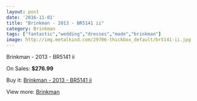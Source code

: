 ```yaml
---
layout: post
date: '2016-11-01'
title: "Brinkman - 2013 - BR5141 ii"
category: Brinkman
tags: ["fantastic","wedding","dresses","made","brinkman"]
image: http://img.metalkind.com/29706-thickbox_default/br5141-ii.jpg
---
```

Brinkman - 2013 - BR5141 ii

On Sales: **$276.99**
<a href="https://www.metalkind.com/en/brinkman/880-br5141-ii.html"><amp-img layout="responsive" width="600" height="600" src="//img.metalkind.com/29706-thickbox_default/br5141-ii.jpg" alt="Brinkman - 2013 - BR5141 ii 0" /></a>

Buy it: [Brinkman - 2013 - BR5141 ii](https://www.metalkind.com/en/brinkman/880-br5141-ii.html "Brinkman - 2013 - BR5141 ii")

View more: [Brinkman](https://www.metalkind.com/en/24-brinkman "Brinkman")